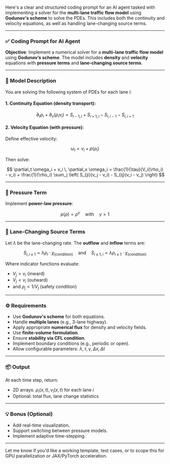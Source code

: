 Here's a clear and structured coding prompt for an AI agent tasked with implementing a solver for the **multi-lane traffic flow model** using **Godunov's scheme** to solve the PDEs. This includes both the continuity and velocity equations, as well as handling lane-changing source terms.

---

### ✅ Coding Prompt for AI Agent

**Objective**: Implement a numerical solver for a **multi-lane traffic flow model** using **Godunov’s scheme**. The model includes **density** and **velocity** equations with **pressure terms** and **lane-changing source terms**.

---

### 📘 Model Description

You are solving the following system of PDEs for each lane $i$:

#### 1. **Continuity Equation** (density transport):

$$
\partial_t \rho_i + \partial_x (\rho_i v_i) = S_{i-1,i} + S_{i+1,i} - S_{i,i-1} - S_{i,i+1}
$$

#### 2. **Velocity Equation** (with pressure):

Define effective velocity:

$$
\omega_i = v_i + p(\rho_i)
$$

Then solve:

$$
\partial_t \omega_i + v_i \, \partial_x \omega_i = \frac{1}{\tau}(V_i(\rho_i) - v_i) + \frac{1}{\rho_i} \sum_j \left( S_{ji}(v_j - v_i) - S_{ij}(v_i - v_j) \right)
$$

---

### 📐 Pressure Term

Implement **power-law pressure**:

$$
p(\rho) = \rho^\gamma \quad \text{with} \quad \gamma > 1
$$

---

### 🔁 Lane-Changing Source Terms

Let $\lambda$ be the lane-changing rate. The **outflow** and **inflow** terms are:

$$
S_{i,i\pm1} = \lambda \rho_i \cdot \chi_{(\text{condition})}
\quad\text{and}\quad
S_{i\pm1,i} = \lambda \rho_{i\pm1} \cdot \chi_{(\text{condition})}
$$

Where indicator functions evaluate:

* $V_j > v_i$ (inward)
* $V_j < v_i$ (outward)
* and $\rho_j < 1 / V_j$ (safety condition)

---

### ⚙️ Requirements

* Use **Godunov's scheme** for both equations.
* Handle **multiple lanes** (e.g., 3-lane highway).
* Apply appropriate **numerical flux** for density and velocity fields.
* Use **finite-volume formulation**.
* Ensure **stability via CFL condition**.
* Implement boundary conditions (e.g., periodic or open).
* Allow configurable parameters: $\lambda, \tau, \gamma, \Delta x, \Delta t$

---

### 📦 Output

At each time step, return:

* 2D arrays: $\rho_i(x,t), v_i(x,t)$ for each lane $i$
* Optional: total flux, lane change statistics

---

### 💡 Bonus (Optional)

* Add real-time visualization.
* Support switching between pressure models.
* Implement adaptive time-stepping.

---

Let me know if you'd like a working template, test cases, or to scope this for GPU parallelization or JAX/PyTorch acceleration.

